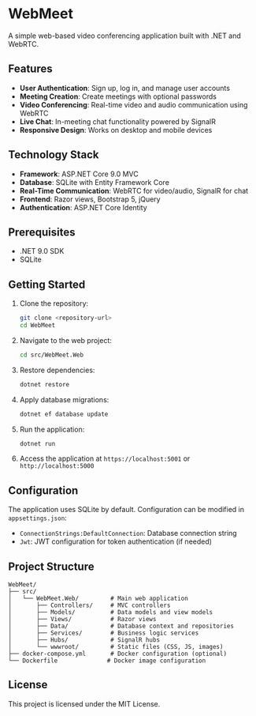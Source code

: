 # WebMeet

A simple web-based video conferencing application built with .NET and WebRTC.

## Features

- **User Authentication**: Sign up, log in, and manage user accounts
- **Meeting Creation**: Create meetings with optional passwords
- **Video Conferencing**: Real-time video and audio communication using WebRTC
- **Live Chat**: In-meeting chat functionality powered by SignalR
- **Responsive Design**: Works on desktop and mobile devices

## Technology Stack

- **Framework**: ASP.NET Core 9.0 MVC
- **Database**: SQLite with Entity Framework Core
- **Real-Time Communication**: WebRTC for video/audio, SignalR for chat
- **Frontend**: Razor views, Bootstrap 5, jQuery
- **Authentication**: ASP.NET Core Identity

## Prerequisites

- .NET 9.0 SDK
- SQLite

## Getting Started

1. Clone the repository:
   ```bash
   git clone <repository-url>
   cd WebMeet
   ```

2. Navigate to the web project:
   ```bash
   cd src/WebMeet.Web
   ```

3. Restore dependencies:
   ```bash
   dotnet restore
   ```

4. Apply database migrations:
   ```bash
   dotnet ef database update
   ```

5. Run the application:
   ```bash
   dotnet run
   ```

6. Access the application at `https://localhost:5001` or `http://localhost:5000`

## Configuration

The application uses SQLite by default. Configuration can be modified in `appsettings.json`:

- `ConnectionStrings:DefaultConnection`: Database connection string
- `Jwt`: JWT configuration for token authentication (if needed)

## Project Structure

```
WebMeet/
├── src/
│   └── WebMeet.Web/         # Main web application
│       ├── Controllers/     # MVC controllers
│       ├── Models/          # Data models and view models
│       ├── Views/           # Razor views
│       ├── Data/            # Database context and repositories
│       ├── Services/        # Business logic services
│       ├── Hubs/            # SignalR hubs
│       └── wwwroot/         # Static files (CSS, JS, images)
├── docker-compose.yml       # Docker configuration (optional)
└── Dockerfile              # Docker image configuration

```

## License

This project is licensed under the MIT License.
